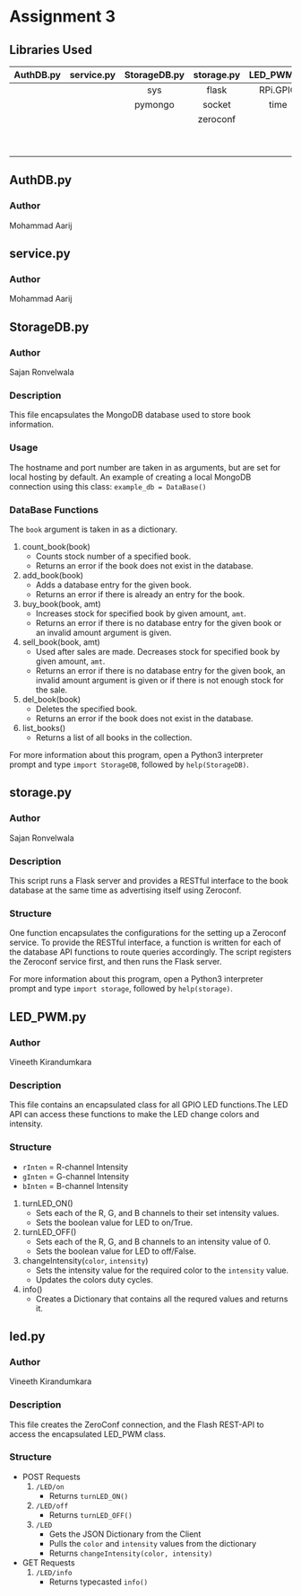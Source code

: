 # Assignment 3

## Libraries Used
|AuthDB.py|service.py|StorageDB.py|storage.py|LED_PWM.py|led.py|
|:-:|:-:|:-:|:-:|:-:|:-:|
|||sys|flask|RPi.GPIO|sys|
|||pymongo|socket|time|socket|
||||zeroconf||logging|
||||||time|
||||||zeroconf|



## AuthDB.py
### Author
Mohammad Aarij
## service.py
### Author
Mohammad Aarij
## StorageDB.py
### Author
Sajan Ronvelwala
### Description
This file encapsulates the MongoDB database used to store book information.
### Usage
The hostname and port number are taken in as arguments, but are set for local hosting by default. An example of creating a local MongoDB connection using this class:
```example_db = DataBase()```
### DataBase Functions
The ```book``` argument is taken in as a dictionary.
1. count_book(book)
    * Counts stock number of a specified book.
    * Returns an error if the book does not exist in the database.
2. add_book(book)
    * Adds a database entry for the given book.
    * Returns an error if there is already an entry for the book.
3. buy_book(book, amt)
    * Increases stock for specified book by given amount, ```amt```. 
    * Returns an error if there is no database entry for the given book or an invalid amount argument is given.
4. sell_book(book, amt)
    * Used after sales are made. Decreases stock for specified book by given amount, ```amt```. 
    * Returns an error if there is no database entry for the given book, an invalid amount argument is given or if there is not enough stock for the sale.
5. del_book(book)
    * Deletes the specified book.
    * Returns an error if the book does not exist in the database.
6. list_books()
    * Returns a list of all books in the collection.

For more information about this program, open a Python3 interpreter prompt and
type ```import StorageDB```, followed by ```help(StorageDB)```.


## storage.py
### Author
Sajan Ronvelwala
### Description
This script runs a Flask server and provides a RESTful interface to the book database at the same time as advertising itself using Zeroconf.
### Structure
One function encapsulates the configurations for the setting up a Zeroconf service.
To provide the RESTful interface, a function is written for each of the database API functions to route queries accordingly.
The script registers the Zeroconf service first, and then runs the Flask server.

For more information about this program, open a Python3 interpreter prompt and
type ```import storage```, followed by ```help(storage)```.

## LED_PWM.py
### Author
Vineeth Kirandumkara
### Description
This file contains an encapsulated class for all GPIO LED functions.The LED API can access these functions to make the LED change colors and intensity.
### Structure
* ```rInten``` = R-channel Intensity
* ```gInten``` = G-channel Intensity
* ```bInten``` = B-channel Intensity

1. turnLED_ON()
    * Sets each of the R, G, and B channels to their set intensity values.
    * Sets the boolean value for LED to on/True.
2. turnLED_OFF()
    * Sets each of the R, G, and B channels to an intensity value of 0.
    * Sets the boolean value for LED to off/False.
3. changeIntensity(```color```, ```intensity```)
    * Sets the intensity value for the required color to the ```intensity``` value.
    * Updates the colors duty cycles.
4. info()
    * Creates a Dictionary that contains all the requred values and returns it.

## led.py
### Author
Vineeth Kirandumkara
### Description
This file creates the ZeroConf connection, and the Flash REST-API to access the encapsulated LED_PWM class.
### Structure
* POST Requests
    1. ```/LED/on```
        * Returns ```turnLED_ON()```
    2. ```/LED/off```
        * Returns ```turnLED_OFF()```
    3. ```/LED```
        * Gets the JSON Dictionary from the Client
        * Pulls the ```color``` and ```intensity``` values from the dictionary
        * Returns ```changeIntensity(color, intensity)```
* GET Requests
    1. ```/LED/info```
        * Returns typecasted ```info()```